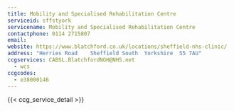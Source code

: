 ```yaml
---
title: Mobility and Specialised Rehabilitation Centre
serviceid: sffstyork
servicename: Mobility and Specialised Rehabilitation Centre
contactphone: 0114 2715807
email:
website: https://www.blatchford.co.uk/locations/sheffield-nhs-clinic/
address: "Herries Road    Sheffield South  Yorkshire  S5 7AU"
ccgservices: CABSL.BlatchfordNGH@NHS.net
  - wcs
ccgcodes:
  - e38000146
---
```


{{< ccg_service_detail >}}
